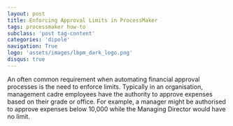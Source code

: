 ```yaml
---
layout: post
title: Enforcing Approval Limits in ProcessMaker
tags: processmaker how-to
subclass: 'post tag-content'
categories: 'dipole'
navigation: True
logo: 'assets/images/lbpm_dark_logo.png'
disqus: true
---
```


An often common requirement when automating financial approval processes is the need to enforce limits. Typically in an organisation, management cadre employees have the authority to approve expenses based on their grade or office. For example, a manager might be authorised to approve expenses below 10,000 while the Managing Director would have no limit.